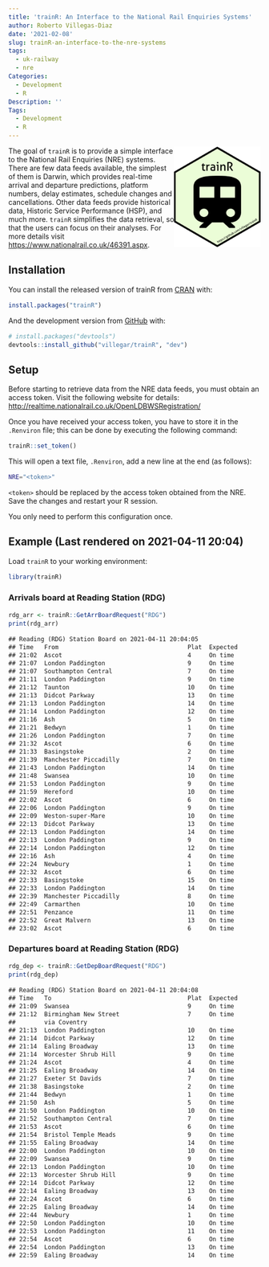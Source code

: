 ```yaml
---
title: 'trainR: An Interface to the National Rail Enquiries Systems'
author: Roberto Villegas-Diaz
date: '2021-02-08'
slug: trainR-an-interface-to-the-nre-systems
tags:
  - uk-railway
  - nre
Categories:
  - Development
  - R
Description: ''
Tags:
  - Development
  - R
---
```


<img src="https://raw.githubusercontent.com/villegar/trainR/main/inst/images/logo.png" alt="logo" align="right" height=200px/>

The goal of `trainR` is to provide a simple interface to the 
National Rail Enquiries (NRE) systems. There are few data feeds 
available, the simplest of them is Darwin, which provides real-time 
arrival and departure predictions, platform numbers, delay estimates, 
schedule changes and cancellations. Other data feeds provide historical 
data, Historic Service Performance (HSP), and much more. `trainR` 
simplifies the data retrieval, so that the users can focus on their 
analyses. For more details visit 
https://www.nationalrail.co.uk/46391.aspx.

## Installation

You can install the released version of trainR from [CRAN](https://CRAN.R-project.org) with:

``` r
install.packages("trainR")
```

And the development version from [GitHub](https://github.com/) with:

``` r
# install.packages("devtools")
devtools::install_github("villegar/trainR", "dev")
```

## Setup
Before starting to retrieve data from the NRE data feeds, you must obtain an access token. 
Visit the following website for details: http://realtime.nationalrail.co.uk/OpenLDBWSRegistration/

Once you have received your access token, you have to store it in the `.Renviron` file; this can be 
done by executing the following command:


```r
trainR::set_token()
```

This will open a text file, `.Renviron`, add a new line at the end (as follows):

```bash
NRE="<token>"
```

`<token>` should be replaced by the access token obtained from the NRE. Save the changes and restart 
your R session.

You only need to perform this configuration once.

## Example (Last rendered on 2021-04-11 20:04)

Load `trainR` to your working environment:

```r
library(trainR)
```

### Arrivals board at Reading Station (RDG)


```r
rdg_arr <- trainR::GetArrBoardRequest("RDG")
print(rdg_arr)
```

```
## Reading (RDG) Station Board on 2021-04-11 20:04:05
## Time   From                                    Plat  Expected
## 21:02  Ascot                                   4     On time
## 21:07  London Paddington                       9     On time
## 21:07  Southampton Central                     7     On time
## 21:11  London Paddington                       9     On time
## 21:12  Taunton                                 10    On time
## 21:13  Didcot Parkway                          13    On time
## 21:13  London Paddington                       14    On time
## 21:14  London Paddington                       12    On time
## 21:16  Ash                                     5     On time
## 21:21  Bedwyn                                  1     On time
## 21:26  London Paddington                       7     On time
## 21:32  Ascot                                   6     On time
## 21:33  Basingstoke                             2     On time
## 21:39  Manchester Piccadilly                   7     On time
## 21:43  London Paddington                       14    On time
## 21:48  Swansea                                 10    On time
## 21:53  London Paddington                       9     On time
## 21:59  Hereford                                10    On time
## 22:02  Ascot                                   6     On time
## 22:06  London Paddington                       9     On time
## 22:09  Weston-super-Mare                       10    On time
## 22:13  Didcot Parkway                          13    On time
## 22:13  London Paddington                       14    On time
## 22:13  London Paddington                       9     On time
## 22:14  London Paddington                       12    On time
## 22:16  Ash                                     4     On time
## 22:24  Newbury                                 1     On time
## 22:32  Ascot                                   6     On time
## 22:33  Basingstoke                             15    On time
## 22:33  London Paddington                       14    On time
## 22:39  Manchester Piccadilly                   8     On time
## 22:49  Carmarthen                              10    On time
## 22:51  Penzance                                11    On time
## 22:52  Great Malvern                           13    On time
## 23:02  Ascot                                   6     On time
```

### Departures board at Reading Station (RDG)


```r
rdg_dep <- trainR::GetDepBoardRequest("RDG")
print(rdg_dep)
```

```
## Reading (RDG) Station Board on 2021-04-11 20:04:08
## Time   To                                      Plat  Expected
## 21:09  Swansea                                 9     On time
## 21:12  Birmingham New Street                   7     On time
##        via Coventry                            
## 21:13  London Paddington                       10    On time
## 21:14  Didcot Parkway                          12    On time
## 21:14  Ealing Broadway                         13    On time
## 21:14  Worcester Shrub Hill                    9     On time
## 21:24  Ascot                                   4     On time
## 21:25  Ealing Broadway                         14    On time
## 21:27  Exeter St Davids                        7     On time
## 21:38  Basingstoke                             2     On time
## 21:44  Bedwyn                                  1     On time
## 21:50  Ash                                     5     On time
## 21:50  London Paddington                       10    On time
## 21:52  Southampton Central                     7     On time
## 21:53  Ascot                                   6     On time
## 21:54  Bristol Temple Meads                    9     On time
## 21:55  Ealing Broadway                         14    On time
## 22:00  London Paddington                       10    On time
## 22:09  Swansea                                 9     On time
## 22:13  London Paddington                       10    On time
## 22:13  Worcester Shrub Hill                    9     On time
## 22:14  Didcot Parkway                          12    On time
## 22:14  Ealing Broadway                         13    On time
## 22:24  Ascot                                   6     On time
## 22:25  Ealing Broadway                         14    On time
## 22:44  Newbury                                 1     On time
## 22:50  London Paddington                       10    On time
## 22:53  London Paddington                       11    On time
## 22:54  Ascot                                   6     On time
## 22:54  London Paddington                       13    On time
## 22:59  Ealing Broadway                         14    On time
```

